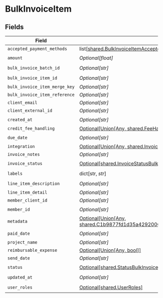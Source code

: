 # BulkInvoiceItem


## Fields

| Field                                                                                                                                               | Type                                                                                                                                                | Required                                                                                                                                            | Description                                                                                                                                         |
| --------------------------------------------------------------------------------------------------------------------------------------------------- | --------------------------------------------------------------------------------------------------------------------------------------------------- | --------------------------------------------------------------------------------------------------------------------------------------------------- | --------------------------------------------------------------------------------------------------------------------------------------------------- |
| `accepted_payment_methods`                                                                                                                          | list[[shared.BulkInvoiceItemAcceptedPaymentMethods](undefined/models/shared/bulkinvoiceitemacceptedpaymentmethods.md)]                              | :heavy_minus_sign:                                                                                                                                  | N/A                                                                                                                                                 |
| `amount`                                                                                                                                            | *Optional[float]*                                                                                                                                   | :heavy_check_mark:                                                                                                                                  | N/A                                                                                                                                                 |
| `bulk_invoice_batch_id`                                                                                                                             | *Optional[str]*                                                                                                                                     | :heavy_check_mark:                                                                                                                                  | N/A                                                                                                                                                 |
| `bulk_invoice_item_id`                                                                                                                              | *Optional[str]*                                                                                                                                     | :heavy_check_mark:                                                                                                                                  | N/A                                                                                                                                                 |
| `bulk_invoice_item_merge_key`                                                                                                                       | *Optional[str]*                                                                                                                                     | :heavy_minus_sign:                                                                                                                                  | N/A                                                                                                                                                 |
| `bulk_invoice_item_reference`                                                                                                                       | *Optional[str]*                                                                                                                                     | :heavy_minus_sign:                                                                                                                                  | N/A                                                                                                                                                 |
| `client_email`                                                                                                                                      | *Optional[str]*                                                                                                                                     | :heavy_minus_sign:                                                                                                                                  | N/A                                                                                                                                                 |
| `client_external_id`                                                                                                                                | *Optional[str]*                                                                                                                                     | :heavy_minus_sign:                                                                                                                                  | N/A                                                                                                                                                 |
| `created_at`                                                                                                                                        | *Optional[str]*                                                                                                                                     | :heavy_check_mark:                                                                                                                                  | N/A                                                                                                                                                 |
| `credit_fee_handling`                                                                                                                               | [Optional[Union[Any, shared.FeeHandlingConfig]]](undefined/models/shared/bulkinvoiceitemcreditfeehandling.md)                                       | :heavy_minus_sign:                                                                                                                                  | N/A                                                                                                                                                 |
| `due_date`                                                                                                                                          | *Optional[str]*                                                                                                                                     | :heavy_check_mark:                                                                                                                                  | N/A                                                                                                                                                 |
| `integration`                                                                                                                                       | [Optional[Union[Any, shared.InvoiceIntegrations]]](undefined/models/shared/bulkinvoiceitemintegration.md)                                           | :heavy_minus_sign:                                                                                                                                  | N/A                                                                                                                                                 |
| `invoice_notes`                                                                                                                                     | *Optional[str]*                                                                                                                                     | :heavy_minus_sign:                                                                                                                                  | N/A                                                                                                                                                 |
| `invoice_status`                                                                                                                                    | [Optional[shared.InvoiceStatusBulkInvoiceItem]](undefined/models/shared/invoicestatusbulkinvoiceitem.md)                                            | :heavy_check_mark:                                                                                                                                  | N/A                                                                                                                                                 |
| `labels`                                                                                                                                            | dict[str, *str*]                                                                                                                                    | :heavy_check_mark:                                                                                                                                  | N/A                                                                                                                                                 |
| `line_item_description`                                                                                                                             | *Optional[str]*                                                                                                                                     | :heavy_check_mark:                                                                                                                                  | N/A                                                                                                                                                 |
| `line_item_detail`                                                                                                                                  | *Optional[str]*                                                                                                                                     | :heavy_minus_sign:                                                                                                                                  | N/A                                                                                                                                                 |
| `member_client_id`                                                                                                                                  | *Optional[str]*                                                                                                                                     | :heavy_minus_sign:                                                                                                                                  | N/A                                                                                                                                                 |
| `member_id`                                                                                                                                         | *Optional[str]*                                                                                                                                     | :heavy_check_mark:                                                                                                                                  | N/A                                                                                                                                                 |
| `metadata`                                                                                                                                          | [Optional[Union[Any, shared.C1b9877fd1d35a4292006c3c09941c1c5c21bbe2e0e87488661804eebf2a3e4a]]](undefined/models/shared/bulkinvoiceitemmetadata.md) | :heavy_minus_sign:                                                                                                                                  | N/A                                                                                                                                                 |
| `paid_date`                                                                                                                                         | *Optional[str]*                                                                                                                                     | :heavy_check_mark:                                                                                                                                  | N/A                                                                                                                                                 |
| `project_name`                                                                                                                                      | *Optional[str]*                                                                                                                                     | :heavy_minus_sign:                                                                                                                                  | N/A                                                                                                                                                 |
| `reimbursable_expense`                                                                                                                              | [Optional[Union[Any, bool]]](undefined/models/shared/bulkinvoiceitemreimbursableexpense.md)                                                         | :heavy_minus_sign:                                                                                                                                  | N/A                                                                                                                                                 |
| `send_date`                                                                                                                                         | *Optional[str]*                                                                                                                                     | :heavy_minus_sign:                                                                                                                                  | N/A                                                                                                                                                 |
| `status`                                                                                                                                            | [Optional[shared.StatusBulkInvoiceItem]](undefined/models/shared/statusbulkinvoiceitem.md)                                                          | :heavy_check_mark:                                                                                                                                  | N/A                                                                                                                                                 |
| `updated_at`                                                                                                                                        | *Optional[str]*                                                                                                                                     | :heavy_check_mark:                                                                                                                                  | N/A                                                                                                                                                 |
| `user_roles`                                                                                                                                        | [Optional[shared.UserRoles]](undefined/models/shared/userroles.md)                                                                                  | :heavy_check_mark:                                                                                                                                  | N/A                                                                                                                                                 |